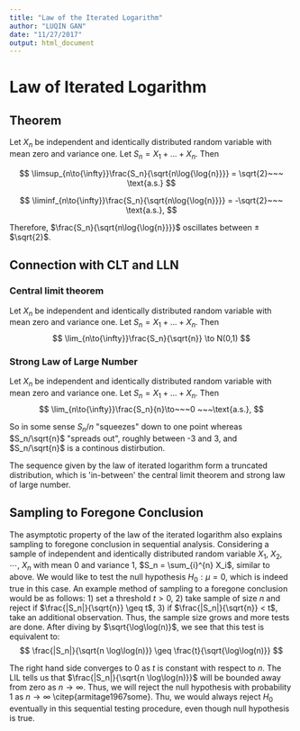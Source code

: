 ```yaml
---
title: "Law of the Iterated Logarithm"
author: "LUQIN GAN"
date: "11/27/2017"
output: html_document
---
```


# Law of Iterated Logarithm

## Theorem

Let ${X_n}$ be independent and identically distributed random variable with mean zero and variance one. Let $S_n = X_1 + ... + X_n$. Then 

$$
\limsup_{n\to{\infty}}\frac{S_n}{\sqrt{n\log{\log{n}}}} = \sqrt{2}~~~ \text{a.s.}
$$

$$
\liminf_{n\to{\infty}}\frac{S_n}{\sqrt{n\log{\log{n}}}} = -\sqrt{2}~~~ \text{a.s.}, 
$$

Therefore, $\frac{S_n}{\sqrt{n\log{\log{n}}}}$ oscillates between ±$\sqrt{2}$. 


## Connection with CLT and LLN

### Central limit theorem 
Let ${X_n}$ be independent and identically distributed random variable with mean zero and variance one. Let $S_n = X_1 + ... + X_n$. Then 
$$
\lim_{n\to{\infty}}\frac{S_n}{\sqrt{n}} \to N(0,1)
$$

### Strong Law of Large Number 
Let ${X_n}$ be independent and identically distributed random variable with mean zero and variance one. Let $S_n = X_1 + ... + X_n$. Then 
$$
\lim_{n\to{\infty}}\frac{S_n}{n}\to~~~0 ~~~\text{a.s.}, 
$$



So in some sense $S_n/n$ "squeezes" down to one point whereas $S_n/\sqrt{n}$ "spreads out", roughly between -3 and 3, and $S_n/\sqrt{n}$ is a continous distirbution. 

The sequence given by the law of iterated logarithm form a truncated distribution, which is 'in-between' the central limit theorem and strong law of large number. 




## Sampling to Foregone Conclusion 

The asymptotic property of the law of the iterated logarithm also explains sampling to foregone conclusion in sequential analysis. Considering  a sample of independent and identically distributed random variable $X_1$, $X_2$, $\cdots$, $X_n$ with mean $0$ and variance $1$, $S_n = \sum_{i}^{n} X_i$, similar to above.  We would like to test the null hypothesis $H_0: \mu = 0$, which is indeed true in this case.  An example method of sampling to a foregone conclusion would be as follows: 1) set a threshold $t > 0$, 2) take sample of size $n$ and reject if $\frac{|S_n|}{\sqrt{n}} \geq t$, 3) if $\frac{|S_n|}{\sqrt{n}} < t$, take an additional observation.  Thus, the sample size grows and more tests are done.  After diving by $\sqrt{\log\log(n)}$, we see that this test is equivalent to:
$$
\frac{|S_n|}{\sqrt{n \log\log(n)}} \geq \frac{t}{\sqrt{\log\log(n)}}
$$

The right hand side converges to $0$ as $t$ is constant with respect to $n$. The LIL tells us that $\frac{|S_n|}{\sqrt{n \log\log(n)}}$ will be bounded away from zero as $n \to \infty$.  Thus, we will reject the null hypothesis with probability $1$ as $n \to \infty$ \citep{armitage1967some}. Thu, we would always reject $H_0$ eventually in this sequential testing procedure, even though null hypothesis is true.







